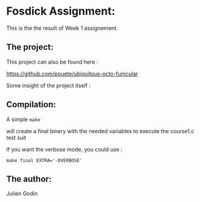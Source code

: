 # Fosdick Assignment:

This is the the result of Week 1 assignement.

## The project:

This project can also be found here :

https://github.com/pouete/ubiquitous-octo-funicular

Some insight of the project itself :


## Compilation:

A simple
`make `

will create a final binery with the needed variables to execute the course1.c test suit


If you want the verbose mode, you could use :

`make final EXTRA='-DVERBOSE'`


## The author:

Julien Godin
